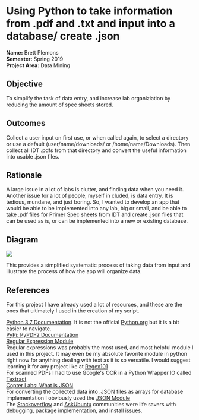 # Using Python to take information from .pdf and .txt and input into a database/ create .json
**Name:** Brett Plemons 
<br/>
**Semester:** Spring 2019
<br/>
**Project Area:** Data Mining

## Objective
To simplify the task of data entry, and increase lab organiziation by reducing the amount of spec sheets stored.

## Outcomes
Collect a user input on first use, or when called again, to select a directory or use a default (user/name/downloads/ or /home/name/Downloads). Then collect all IDT .pdfs from that directory and convert the useful information into usable .json files.

## Rationale
A large issue in a lot of labs is clutter, and finding data when you need it. Another issue for a lot of people, myself in cluded, is data entry. It is tedious, mundane, and just boring. So, I wanted to develop an app that would be able to be implemented into any lab, big or small, and be able to take .pdf files for Primer Spec sheets from IDT and create .json files that can be used as is, or can be implemented into a new or existing database.

## Diagram
<img src="https://github.com/KaynRyu/semesterProject/blob/master/semesterprojectdiagram.JPG"/>

This provides a simplified systematic process of taking data from input and illustrate the process of how the app will organize data.

## References
For this project I have already used a lot of resources, and these are the ones that ultimately I used in the creation of my script.

[Python 3.7 Documentation](https://www.programiz.com/python-programming/methods/string/index). It is not the official [Python.org](python.org) but it is a bit easier to navigate.
<br>
[PyPi: PyPDF2 Documentation](https://pypi.org/project/PyPDF2/)
<br>
[Regular Expression Module](https://docs.python.org/3/library/re.html)
<br>
Regular expressions was probably the most used, and most helpful module I used in this project. It may even be my absolute favorite module in python right now for anything dealing with text as it is so versatile. I would suggest learning it for any project like at [Regex101](https://regex101.com/r/mH2mnK/2)
<br>
For scanned PDFs I had to use Google's OCR in a Python Wrapper IO called [Textract](https://textract.readthedocs.io/en/stable/)
<br>
[Copter Labs: What is JSON](https://www.copterlabs.com/json-what-it-is-how-it-works-how-to-use-it/)
<br>
For converting the collected data into .JSON files as arrays for database implementation I obviously used the [JSON Module](https://docs.python.org/3/library/json.html)
<br>
The [Stackoverflow](www.stackoverflow.com) and [AskUbuntu](www.askubuntu.com) communities were life savers with debugging, package implementation, and install issues.
